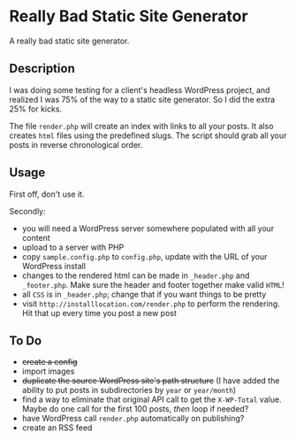 Really Bad Static Site Generator
================================
A really bad static site generator.

Description
-----------
I was doing some testing for a client's headless WordPress project, and realized I was 75% of the way to a static site generator. So I did the extra 25% for kicks.

The file `render.php` will create an index with links to all your posts. It also creates `html` files using the predefined slugs. The script should grab all your posts in reverse chronological order.

Usage
-----
First off, don't use it.

Secondly:
* you will need a WordPress server somewhere populated with all your content
* upload to a server with PHP
* copy `sample.config.php` to `config.php`, update with the URL of your WordPress install
* changes to the rendered html can be made in `_header.php` and `_footer.php`. Make sure the header and footer together make valid  `HTML`!
* all `CSS` is in `_header.php`; change that if you want things to be pretty
* visit `http://installlocation.com/render.php` to perform the rendering. Hit that up every time you post a new post  

To Do
-----
* ~~create a config~~
* import images
* ~~duplicate the source WordPress site's path structure~~ (I have added the ability to put posts in subdirectories by `year` or `year/month`)
* find a way to eliminate that original API call to get the `X-WP-Total` value. Maybe do one call for the first 100 posts, _then_ loop if needed?
* have WordPress call `render.php` automatically on publishing?
* create an RSS feed